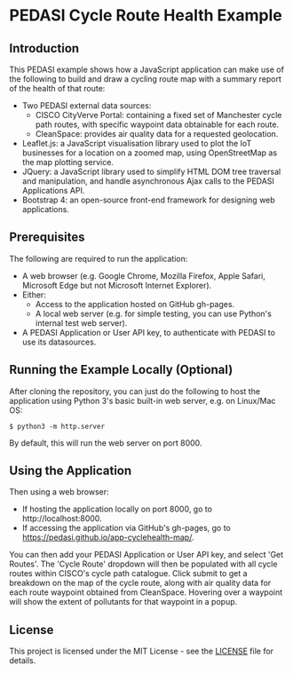 # PEDASI Cycle Route Health Example

## Introduction

This PEDASI example shows how a JavaScript application can make use of the following to build and draw
a cycling route map with a summary report of the health of that route:

* Two PEDASI external data sources:
  * CISCO CityVerve Portal: containing a fixed set of Manchester cycle path routes, with specific waypoint
data obtainable for each route.
  * CleanSpace: provides air quality data for a requested geolocation.
* Leaflet.js: a JavaScript visualisation library used to plot the IoT businesses for a location on a
zoomed map, using OpenStreetMap as the map plotting service.
* JQuery: a JavaScript library used to simplify HTML DOM tree traversal and manipulation, and handle
asynchronous Ajax calls to the PEDASI Applications API.
* Bootstrap 4: an open-source front-end framework for designing web applications.

## Prerequisites

The following are required to run the application:

* A web browser (e.g. Google Chrome, Mozilla Firefox, Apple Safari, Microsoft Edge but not Microsoft
Internet Explorer).
* Either:
  * Access to the application hosted on GitHub gh-pages.
  * A local web server (e.g. for simple testing, you can use Python's internal test web server).
* A PEDASI Application or User API key, to authenticate with PEDASI to use its datasources.

## Running the Example Locally (Optional)

After cloning the repository, you can just do the following to host the application using Python 3's
basic built-in web server, e.g. on Linux/Mac OS:

```
$ python3 -m http.server
```

By default, this will run the web server on port 8000.

## Using the Application

Then using a web browser:

* If hosting the application locally on port 8000, go to http://localhost:8000.
* If accessing the application via GitHub's gh-pages, go to https://pedasi.github.io/app-cyclehealth-map/.

You can then add your PEDASI Application or User API key, and select 'Get Routes'. The 'Cycle Route'
dropdown will then be populated with all cycle routes within CISCO's cycle path catalogue. Click submit
to get a breakdown on the map of the cycle route, along with air quality data for each route waypoint
obtained from CleanSpace. Hovering over a waypoint will show the extent of pollutants for that waypoint
in a popup.

## License

This project is licensed under the MIT License - see the [LICENSE](LICENSE) file for details.
